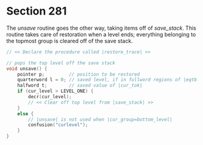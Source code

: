 # Section 281

The *unsave* routine goes the other way, taking items off of *save_stack*.
This routine takes care of restoration when a level ends; everything belonging to the topmost group is cleared off of the save stack.

```c datastructures/stack.c
// << Declare the procedure called |restore_trace| >>

// pops the top level off the save stack
void unsave() {
    pointer p;         // position to be restored
    quarterword l = 0; // saved level, if in fullword regions of |eqtb|
    halfword t;        // saved value of |cur_tok|
    if (cur_level > LEVEL_ONE) {
        decr(cur_level);
        // << Clear off top level from |save_stack| >>
    }
    else {
        // |unsave| is not used when |cur_group=bottom_level|
        confusion("curlevel");
    }
}
```
